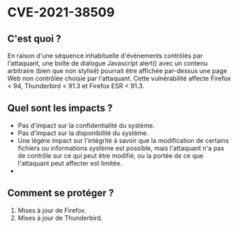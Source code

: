 # CVE-2021-38509

## C'est quoi ?

En raison d'une séquence inhabituelle d'événements contrôlés par l'attaquant, une boîte de dialogue Javascript alert() avec un contenu arbitraire (bien que non stylisé) pourrait être affichée par-dessus une page Web non contrôlée choisie par l'attaquant. Cette vulnérabilité affecte Firefox < 94, Thunderbird < 91.3 et Firefox ESR < 91.3.

## Quel sont les impacts ?

 - Pas d'impact sur la confidentialité du système.
 - Pas d'impact sur la disponibilité du système.
 - Une légère impact sur l'intégrité à savoir que la modification de certains fichiers ou informations système est possible, mais l'attaquant n'a pas de contrôle sur ce qui peut être modifié, ou la portée de ce que l'attaquant peut affecter est limitée.
 - 

## Comment se protéger ?

 1. Mises à jour de Firefox.
 2. Mises à jour de Thunderbird.
